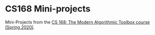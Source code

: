 # CS168 Mini-projects

Mini-Projects from the [CS 168: The Modern Algorithmic Toolbox course (Spring 2020)](https://web.stanford.edu/class/cs168/index.html).
